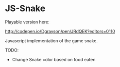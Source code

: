 # JS-Snake

Playable version here: 

http://codepen.io/Dgrayson/pen/JRdQEK?editors=0110

Javascript implementation of the game snake. 

TODO: 

- Change Snake color based on food eaten
